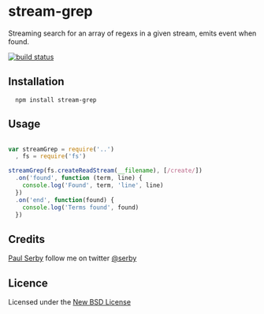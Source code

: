 # stream-grep

Streaming search for an array of regexs in a given stream, emits event when found.

[![build status](https://secure.travis-ci.org/serby/stream-grep.png)](http://travis-ci.org/serby/stream-grep)

## Installation

      npm install stream-grep

## Usage

```js

var streamGrep = require('..')
  , fs = require('fs')

streamGrep(fs.createReadStream(__filename), [/create/])
  .on('found', function (term, line) {
    console.log('Found', term, 'line', line)
  })
  .on('end', function(found) {
    console.log('Terms found', found)
  })

```

## Credits
[Paul Serby](https://github.com/serby/) follow me on twitter [@serby](http://twitter.com/serby)

## Licence
Licensed under the [New BSD License](http://opensource.org/licenses/bsd-license.php)
